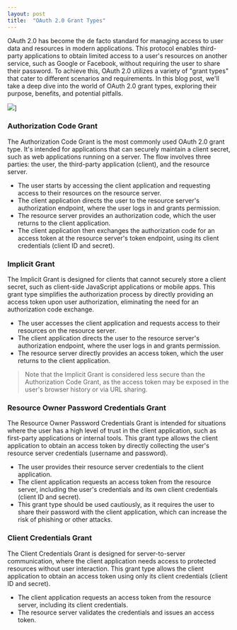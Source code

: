 ```yaml
---
layout: post
title:  "OAuth 2.0 Grant Types"
---
```


OAuth 2.0 has become the de facto standard for managing access to user data and resources in modern applications. This protocol enables third-party applications to obtain limited access to a user's resources on another service, such as Google or Facebook, without requiring the user to share their password. To achieve this, OAuth 2.0 utilizes a variety of "grant types" that cater to different scenarios and requirements. In this blog post, we'll take a deep dive into the world of OAuth 2.0 grant types, exploring their purpose, benefits, and potential pitfalls.

![](https://mermaid.ink/img/pako:eNqFktFLwzAQxv-VEF8UtgenIvRBGR3IYOqmlYHtHs7maoNpUpPUMbv9795arcoc9iUl9933y31czVMjkAc8U2aZ5mA9m9wlmtE3PIznuUxz9mxBe-ZyUynBxqxyeLk4Yv3-BZtFt3VkXlCz26VGu2kb6TYIgtcKnZdGk3ArXV9DmkuNa3YVhnEcKolkGloUdEpQ7GpLWSyos-F1Vg1o_eDQrtksjOrPzmhV4hcvjH7zSD_HJwZlSbQh0YaVz42V79AIQpp4Dy6M2vYbUr5h6zCLJnVkK0fJ4BuqbsjJDvTECjalCFcNttO1xWMy6IrTrjjYcfktjOMpOLc0ZP0dltuX1mSw-5JxHI-LUslU-n-m3obch2di9J_AoejmH_wRQKJTRS8bYca692dSqeAgyxDg_Ee9XaC2eHaGWXrKe7xAW4AUtHr11jDhPscCEx7QrwD7kvBEb0gHlTf3K53ywNsKe7wqBXgcSSDX4usShfTGXrer3Gx0j5egH40hSUaB4eYDPZv2ng?type=png)]

### Authorization Code Grant
The Authorization Code Grant is the most commonly used OAuth 2.0 grant type. It's intended for applications that can securely maintain a client secret, such as web applications running on a server. The flow involves three parties: the user, the third-party application (client), and the resource server.

- The user starts by accessing the client application and requesting access to their resources on the resource server.
- The client application directs the user to the resource server's authorization endpoint, where the user logs in and grants permission.
- The resource server provides an authorization code, which the user returns to the client application.
- The client application then exchanges the authorization code for an access token at the resource server's token endpoint, using its client credentials (client ID and secret).

### Implicit Grant
The Implicit Grant is designed for clients that cannot securely store a client secret, such as client-side JavaScript applications or mobile apps. This grant type simplifies the authorization process by directly providing an access token upon user authorization, eliminating the need for an authorization code exchange.

- The user accesses the client application and requests access to their resources on the resource server.
- The client application directs the user to the resource server's authorization endpoint, where the user logs in and grants permission.
- The resource server directly provides an access token, which the user returns to the client application.

> Note that the Implicit Grant is considered less secure than the Authorization Code Grant, as the access token may be exposed in the user's browser history or via URL sharing.

### Resource Owner Password Credentials Grant
The Resource Owner Password Credentials Grant is intended for situations where the user has a high level of trust in the client application, such as first-party applications or internal tools. This grant type allows the client application to obtain an access token by directly collecting the user's resource server credentials (username and password).

- The user provides their resource server credentials to the client application.
- The client application requests an access token from the resource server, including the user's credentials and its own client credentials (client ID and secret).
- This grant type should be used cautiously, as it requires the user to share their password with the client application, which can increase the risk of phishing or other attacks.

### Client Credentials Grant
The Client Credentials Grant is designed for server-to-server communication, where the client application needs access to protected resources without user interaction. This grant type allows the client application to obtain an access token using only its client credentials (client ID and secret).

- The client application requests an access token from the resource server, including its client credentials.
- The resource server validates the credentials and issues an access token.